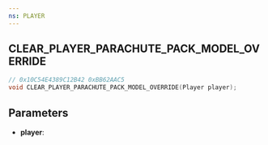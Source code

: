 ```yaml
---
ns: PLAYER
---
```

## CLEAR_PLAYER_PARACHUTE_PACK_MODEL_OVERRIDE

```c
// 0x10C54E4389C12B42 0xBB62AAC5
void CLEAR_PLAYER_PARACHUTE_PACK_MODEL_OVERRIDE(Player player);
```


## Parameters
* **player**: 

